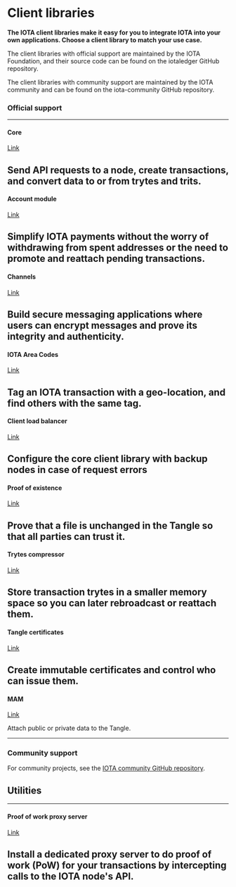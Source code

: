 # Client libraries

**The IOTA client libraries make it easy for you to integrate IOTA into your own applications. Choose a client library to match your use case.**

The client libraries with official support are maintained by the IOTA Foundation, and their source code can be found on the iotaledger GitHub repository.

The client libraries with community support are maintained by the IOTA community and can be found on the iota-community GitHub repository.

### **Official support** ###

---------------
#### **Core** ####
[Link](root://core/1.0/overview.md)

Send API requests to a node, create transactions, and convert data to or from trytes and trits.
---

#### **Account module** ####
[Link](root://account-module/1.0/overview.md)

Simplify IOTA payments without the worry of withdrawing from spent addresses or the need to promote and reattach pending transactions.
---
#### **Channels** ####
[Link](root://channels/1.2/overview.md)

Build secure messaging applications where users can encrypt messages and prove its integrity and authenticity.
---
#### **IOTA Area Codes** ####
[Link](root://iota-area-codes/1.0/overview.md)

Tag an IOTA transaction with a geo-location, and find others with the same tag.
---
#### **Client load balancer** ####
[Link](root://load-balancer/1.0/overview.md)

Configure the core client library with backup nodes in case of request errors
---

#### **Proof of existence** ####
[Link](root://proof-of-existence/1.0/overview.md)

Prove that a file is unchanged in the Tangle so that all parties can trust it.
---

#### **Trytes compressor** ####
[Link](root://tryte-compress/1.0/overview.md)

Store transaction trytes in a smaller memory space so you can later rebroadcast or reattach them.
---

#### **Tangle certificates** ####
[Link](root://tangle-certificate/1.0/overview.md)

Create immutable certificates and control who can issue them.
---

#### **MAM** ####
[Link](root://mam/1.0/overview.md)

Attach public or private data to the Tangle.

---------------

### __Community support__ ###

For community projects, see the [IOTA community GitHub repository](https://github.com/iota-community).

## Utilities

---------------
#### **Proof of work proxy server** ####
[Link](root://proof-of-work-proxy/1.0/overview.md)

Install a dedicated proxy server to do proof of work (PoW) for your transactions by intercepting calls to the IOTA node's API.
---------------
